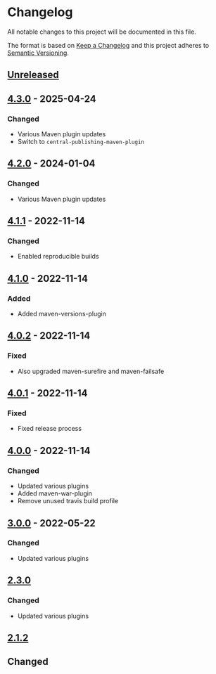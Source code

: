 # Changelog

All notable changes to this project will be documented in this file.

The format is based on [Keep a Changelog](https://keepachangelog.com/en/1.0.0/)
and this project adheres to [Semantic Versioning](https://semver.org/spec/v2.0.0.html).

## [Unreleased]

## [4.3.0] - 2025-04-24
### Changed
- Various Maven plugin updates
- Switch to `central-publishing-maven-plugin`

## [4.2.0] - 2024-01-04
### Changed
- Various Maven plugin updates

## [4.1.1] - 2022-11-14
### Changed
- Enabled reproducible builds

## [4.1.0] - 2022-11-14
### Added
- Added maven-versions-plugin

## [4.0.2] - 2022-11-14
### Fixed
- Also upgraded maven-surefire and maven-failsafe

## [4.0.1] - 2022-11-14
### Fixed
- Fixed release process

## [4.0.0] - 2022-11-14
### Changed
- Updated various plugins
- Added maven-war-plugin
- Remove unused travis build profile

## [3.0.0] - 2022-05-22
### Changed
- Updated various plugins

## [2.3.0]
### Changed
- Updated various plugins

## [2.1.2]

## Changed

[Unreleased]: https://github.com/cucumber/cucumber-parent/compare/v4.3.0...HEAD
[4.3.0]: https://github.com/cucumber/cucumber-parent/compare/v4.2.0...v4.3.0
[4.2.0]: https://github.com/cucumber/cucumber-parent/compare/v4.1.1...v4.2.0
[4.1.1]: https://github.com/cucumber/cucumber-parent/compare/v4.1.0...v4.1.1
[4.1.0]: https://github.com/cucumber/cucumber-parent/compare/v4.0.2...v4.1.0
[4.0.2]: https://github.com/cucumber/cucumber-parent/compare/v4.0.1...v4.0.2
[4.0.1]: https://github.com/cucumber/cucumber-parent/compare/v4.0.0...v4.0.1
[4.0.0]: https://github.com/cucumber/cucumber-parent/compare/v3.0.0...v4.0.0
[3.0.0]: https://github.com/cucumber/cucumber-parent/compare/v3.0.0...v2.3.0
[2.3.0]: https://github.com/cucumber/cucumber-parent/compare/v2.3.0...v2.1.2
[2.1.2]: https://github.com/cucumber/cucumber-parent/compare/v2.3.0...v2.1.2
